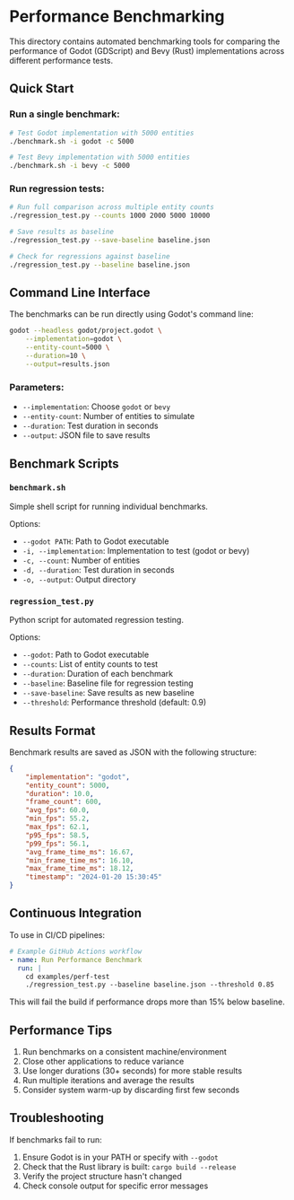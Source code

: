 # Performance Benchmarking

This directory contains automated benchmarking tools for comparing the performance of Godot (GDScript) and Bevy (Rust) implementations across different performance tests.

## Quick Start

### Run a single benchmark:
```bash
# Test Godot implementation with 5000 entities
./benchmark.sh -i godot -c 5000

# Test Bevy implementation with 5000 entities
./benchmark.sh -i bevy -c 5000
```

### Run regression tests:
```bash
# Run full comparison across multiple entity counts
./regression_test.py --counts 1000 2000 5000 10000

# Save results as baseline
./regression_test.py --save-baseline baseline.json

# Check for regressions against baseline
./regression_test.py --baseline baseline.json
```

## Command Line Interface

The benchmarks can be run directly using Godot's command line:

```bash
godot --headless godot/project.godot \
    --implementation=godot \
    --entity-count=5000 \
    --duration=10 \
    --output=results.json
```

### Parameters:
- `--implementation`: Choose `godot` or `bevy`
- `--entity-count`: Number of entities to simulate
- `--duration`: Test duration in seconds
- `--output`: JSON file to save results

## Benchmark Scripts

### `benchmark.sh`
Simple shell script for running individual benchmarks.

Options:
- `--godot PATH`: Path to Godot executable
- `-i, --implementation`: Implementation to test (godot or bevy)
- `-c, --count`: Number of entities
- `-d, --duration`: Test duration in seconds
- `-o, --output`: Output directory

### `regression_test.py`
Python script for automated regression testing.

Options:
- `--godot`: Path to Godot executable
- `--counts`: List of entity counts to test
- `--duration`: Duration of each benchmark
- `--baseline`: Baseline file for regression testing
- `--save-baseline`: Save results as new baseline
- `--threshold`: Performance threshold (default: 0.9)

## Results Format

Benchmark results are saved as JSON with the following structure:

```json
{
    "implementation": "godot",
    "entity_count": 5000,
    "duration": 10.0,
    "frame_count": 600,
    "avg_fps": 60.0,
    "min_fps": 55.2,
    "max_fps": 62.1,
    "p95_fps": 58.5,
    "p99_fps": 56.1,
    "avg_frame_time_ms": 16.67,
    "min_frame_time_ms": 16.10,
    "max_frame_time_ms": 18.12,
    "timestamp": "2024-01-20 15:30:45"
}
```

## Continuous Integration

To use in CI/CD pipelines:

```yaml
# Example GitHub Actions workflow
- name: Run Performance Benchmark
  run: |
    cd examples/perf-test
    ./regression_test.py --baseline baseline.json --threshold 0.85
```

This will fail the build if performance drops more than 15% below baseline.

## Performance Tips

1. Run benchmarks on a consistent machine/environment
2. Close other applications to reduce variance
3. Use longer durations (30+ seconds) for more stable results
4. Run multiple iterations and average the results
5. Consider system warm-up by discarding first few seconds

## Troubleshooting

If benchmarks fail to run:
1. Ensure Godot is in your PATH or specify with `--godot`
2. Check that the Rust library is built: `cargo build --release`
3. Verify the project structure hasn't changed
4. Check console output for specific error messages
